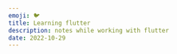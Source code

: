 ```yaml
---
emoji: 🐦
title: Learning flutter
description: notes while working with flutter 
date: 2022-10-29
---
```


